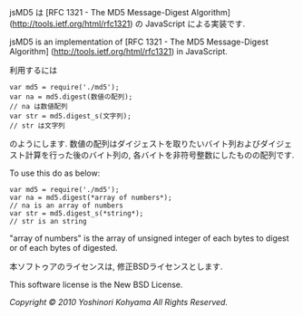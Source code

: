jsMD5 は [RFC 1321 - The MD5 Message-Digest Algorithm] (http://tools.ietf.org/html/rfc1321) の JavaScript による実装です.

jsMD5 is an implementation of [RFC 1321 - The MD5 Message-Digest Algorithm] (http://tools.ietf.org/html/rfc1321) in JavaScript.

利用するには

    var md5 = require('./md5'); 
    var na = md5.digest(数値の配列); 
    // na は数値配列
    var str = md5.digest_s(文字列);
    // str は文字列

のようにします.
数値の配列はダイジェストを取りたいバイト列およびダイジェスト計算を行った後のバイト列の, 各バイトを非符号整数にしたものの配列です.

To use this do as below:

    var md5 = require('./md5');
    var na = md5.digest(*array of numbers*);
    // na is an array of numbers
    var str = md5.digest_s(*string*);
    // str is an string

"array of numbers" is the array of unsigned integer of each bytes to digest or of each bytes of digested.

本ソフトゥアのライセンスは, 修正BSDライセンスとします.  

This software license is the New BSD License.  

_Copyright &copy; 2010 Yoshinori Kohyama All Rights Reserved._
